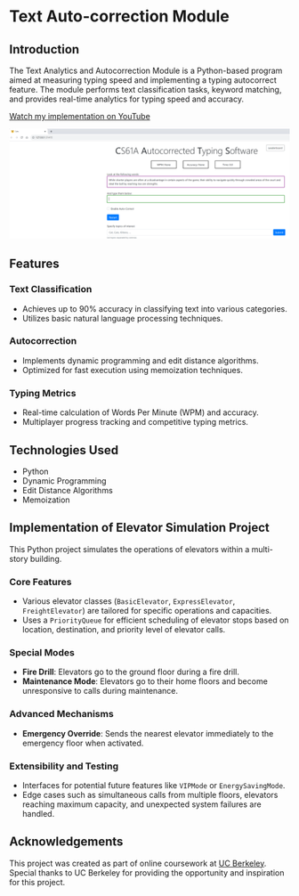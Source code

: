 # Text Auto-correction Module

## Introduction

The Text Analytics and Autocorrection Module is a Python-based program aimed at measuring typing speed and implementing a typing autocorrect feature. The module performs text classification tasks, keyword matching, and provides real-time analytics for typing speed and accuracy.

[Watch my implementation on YouTube](https://youtu.be/ENGe_OFuRbk)

![Text Analytics and Autocorrection Interface](images/Cats_proj.png)

## Features

### Text Classification
- Achieves up to 90% accuracy in classifying text into various categories.
- Utilizes basic natural language processing techniques.

### Autocorrection
- Implements dynamic programming and edit distance algorithms.
- Optimized for fast execution using memoization techniques.

### Typing Metrics
- Real-time calculation of Words Per Minute (WPM) and accuracy.
- Multiplayer progress tracking and competitive typing metrics.

## Technologies Used
- Python
- Dynamic Programming
- Edit Distance Algorithms
- Memoization

## Implementation of Elevator Simulation Project

This Python project simulates the operations of elevators within a multi-story building.

### Core Features
- Various elevator classes (`BasicElevator`, `ExpressElevator`, `FreightElevator`) are tailored for specific operations and capacities.
- Uses a `PriorityQueue` for efficient scheduling of elevator stops based on location, destination, and priority level of elevator calls.

### Special Modes
- **Fire Drill**: Elevators go to the ground floor during a fire drill.
- **Maintenance Mode**: Elevators go to their home floors and become unresponsive to calls during maintenance.

### Advanced Mechanisms
- **Emergency Override**: Sends the nearest elevator immediately to the emergency floor when activated.
  
### Extensibility and Testing
- Interfaces for potential future features like `VIPMode` or `EnergySavingMode`.
- Edge cases such as simultaneous calls from multiple floors, elevators reaching maximum capacity, and unexpected system failures are handled.

## Acknowledgements

This project was created as part of online coursework at [UC Berkeley](https://inst.eecs.berkeley.edu/~cs61a/su20/proj/cats/). Special thanks to UC Berkeley for providing the opportunity and inspiration for this project.

